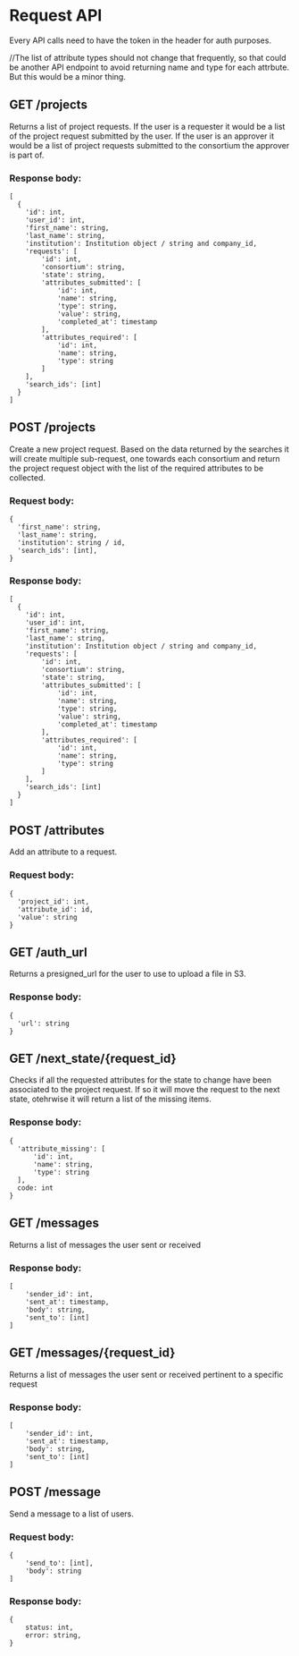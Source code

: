 # Request API
Every API calls need to have the token in the header for auth purposes.

//The list of attribute types should not change that frequently, so that could be another API endpoint to avoid returning name and type for each attrbute. But this would be a minor thing.


## GET /projects
Returns a list of project requests. If the user is a requester it would be a list of the project request submitted by the user. If the user is an approver it would be a list of project requests submitted to the consortium the approver is part of. 
### Response body:
```
[
  {
    'id': int,
    'user_id': int,
    'first_name': string,
    'last_name': string,
    'institution': Institution object / string and company_id,
    'requests': [
        'id': int,
        'consortium': string,
        'state': string,
        'attributes_submitted': [
            'id': int,
            'name': string,
            'type': string,
            'value': string,
            'completed_at': timestamp
        ],
        'attributes_required': [
            'id': int,
            'name': string,
            'type': string
        ]
    ],
    'search_ids': [int]
  }
]
```

## POST /projects
Create a new project request. Based on the data returned by the searches it will create multiple sub-request, one towards each consortium and return the project request object with the list of the required attributes to be collected.
### Request body:
```
{
  'first_name': string,
  'last_name': string,
  'institution': string / id,
  'search_ids': [int],
}
```

### Response body:
```
[
  {
    'id': int,
    'user_id': int,
    'first_name': string,
    'last_name': string,
    'institution': Institution object / string and company_id,
    'requests': [
        'id': int,
        'consortium': string,
        'state': string,
        'attributes_submitted': [
            'id': int,
            'name': string,
            'type': string,
            'value': string,
            'completed_at': timestamp
        ],
        'attributes_required': [
            'id': int,
            'name': string,
            'type': string
        ]
    ],
    'search_ids': [int]
  }
]
```

## POST /attributes
Add an attribute to a request.
### Request body:
```
{
  'project_id': int,
  'attribute_id': id,
  'value': string
}
```

## GET /auth_url
Returns a presigned_url for the user to use to upload a file in S3.
### Response body:
```
{
  'url': string
}
```

## GET /next_state/{request_id}
Checks if all the requested attributes for the state to change have been associated to the project request. If so it will move the request to the next state, otehrwise it will return a list of the missing items.
### Response body:
```
{
  'attribute_missing': [
      'id': int,
      'name': string,
      'type': string
  ],
  code: int
}
```


## GET /messages
Returns a list of messages the user sent or received
### Response body:
```
[
    'sender_id': int,
    'sent_at': timestamp,
    'body': string,
    'sent_to': [int]
]
```

## GET /messages/{request_id}
Returns a list of messages the user sent or received pertinent to a specific request
### Response body:
```
[
    'sender_id': int,
    'sent_at': timestamp,
    'body': string,
    'sent_to': [int]
]
```

## POST /message
Send a message to a list of users.
### Request body:
```
{
    'send_to': [int],
    'body': string
]
```
### Response body:
```
{
    status: int,
    error: string,
}
```
